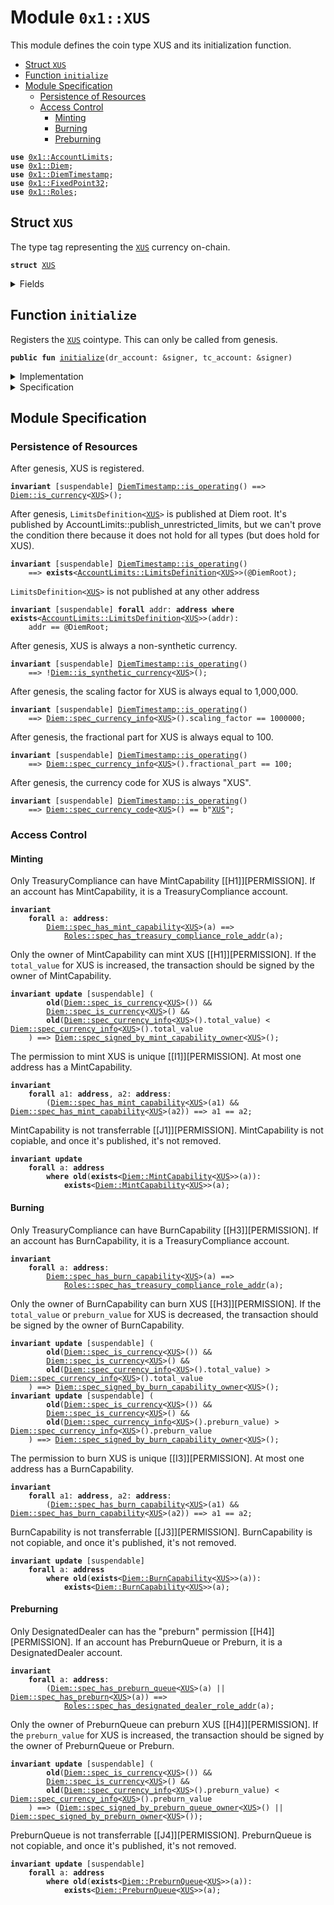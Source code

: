 
<a name="0x1_XUS"></a>

# Module `0x1::XUS`

This module defines the coin type XUS and its initialization function.


-  [Struct `XUS`](#0x1_XUS_XUS)
-  [Function `initialize`](#0x1_XUS_initialize)
-  [Module Specification](#@Module_Specification_0)
    -  [Persistence of Resources](#@Persistence_of_Resources_1)
    -  [Access Control](#@Access_Control_2)
        -  [Minting](#@Minting_3)
        -  [Burning](#@Burning_4)
        -  [Preburning](#@Preburning_5)


<pre><code><b>use</b> <a href="AccountLimits.md#0x1_AccountLimits">0x1::AccountLimits</a>;
<b>use</b> <a href="Diem.md#0x1_Diem">0x1::Diem</a>;
<b>use</b> <a href="DiemTimestamp.md#0x1_DiemTimestamp">0x1::DiemTimestamp</a>;
<b>use</b> <a href="../../../../../../../DPN/releases/artifacts/current/build/MoveStdlib/docs/FixedPoint32.md#0x1_FixedPoint32">0x1::FixedPoint32</a>;
<b>use</b> <a href="Roles.md#0x1_Roles">0x1::Roles</a>;
</code></pre>



<a name="0x1_XUS_XUS"></a>

## Struct `XUS`

The type tag representing the <code><a href="XUS.md#0x1_XUS">XUS</a></code> currency on-chain.


<pre><code><b>struct</b> <a href="XUS.md#0x1_XUS">XUS</a>
</code></pre>



<details>
<summary>Fields</summary>


<dl>
<dt>
<code>dummy_field: bool</code>
</dt>
<dd>

</dd>
</dl>


</details>

<a name="0x1_XUS_initialize"></a>

## Function `initialize`

Registers the <code><a href="XUS.md#0x1_XUS">XUS</a></code> cointype. This can only be called from genesis.


<pre><code><b>public</b> <b>fun</b> <a href="XUS.md#0x1_XUS_initialize">initialize</a>(dr_account: &signer, tc_account: &signer)
</code></pre>



<details>
<summary>Implementation</summary>


<pre><code><b>public</b> <b>fun</b> <a href="XUS.md#0x1_XUS_initialize">initialize</a>(
    dr_account: &signer,
    tc_account: &signer,
) {
    <a href="DiemTimestamp.md#0x1_DiemTimestamp_assert_genesis">DiemTimestamp::assert_genesis</a>();
    <a href="Roles.md#0x1_Roles_assert_treasury_compliance">Roles::assert_treasury_compliance</a>(tc_account);
    <a href="Roles.md#0x1_Roles_assert_diem_root">Roles::assert_diem_root</a>(dr_account);
    <a href="Diem.md#0x1_Diem_register_SCS_currency">Diem::register_SCS_currency</a>&lt;<a href="XUS.md#0x1_XUS">XUS</a>&gt;(
        dr_account,
        tc_account,
        <a href="../../../../../../../DPN/releases/artifacts/current/build/MoveStdlib/docs/FixedPoint32.md#0x1_FixedPoint32_create_from_rational">FixedPoint32::create_from_rational</a>(1, 1), // exchange rate <b>to</b> <a href="XDX.md#0x1_XDX">XDX</a>
        1000000, // scaling_factor = 10^6
        100,     // fractional_part = 10^2
        b"<a href="XUS.md#0x1_XUS">XUS</a>"
    );
    <a href="AccountLimits.md#0x1_AccountLimits_publish_unrestricted_limits">AccountLimits::publish_unrestricted_limits</a>&lt;<a href="XUS.md#0x1_XUS">XUS</a>&gt;(dr_account);
}
</code></pre>



</details>

<details>
<summary>Specification</summary>



<pre><code><b>include</b> <a href="Diem.md#0x1_Diem_RegisterSCSCurrencyAbortsIf">Diem::RegisterSCSCurrencyAbortsIf</a>&lt;<a href="XUS.md#0x1_XUS">XUS</a>&gt;{
    currency_code: b"<a href="XUS.md#0x1_XUS">XUS</a>",
    scaling_factor: 1000000,
};
<b>include</b> <a href="AccountLimits.md#0x1_AccountLimits_PublishUnrestrictedLimitsAbortsIf">AccountLimits::PublishUnrestrictedLimitsAbortsIf</a>&lt;<a href="XUS.md#0x1_XUS">XUS</a>&gt;{publish_account: dr_account};
<b>include</b> <a href="Diem.md#0x1_Diem_RegisterSCSCurrencyEnsures">Diem::RegisterSCSCurrencyEnsures</a>&lt;<a href="XUS.md#0x1_XUS">XUS</a>&gt;{
    to_xdx_exchange_rate: FixedPoint32::spec_create_from_rational(1, 1),
    fractional_part: 100
};
<b>include</b> <a href="AccountLimits.md#0x1_AccountLimits_PublishUnrestrictedLimitsEnsures">AccountLimits::PublishUnrestrictedLimitsEnsures</a>&lt;<a href="XUS.md#0x1_XUS">XUS</a>&gt;{publish_account: dr_account};
</code></pre>


Registering XUS can only be done in genesis.


<pre><code><b>include</b> <a href="DiemTimestamp.md#0x1_DiemTimestamp_AbortsIfNotGenesis">DiemTimestamp::AbortsIfNotGenesis</a>;
</code></pre>


Only the DiemRoot account can register a new currency [[H8]][PERMISSION].


<pre><code><b>include</b> <a href="Roles.md#0x1_Roles_AbortsIfNotDiemRoot">Roles::AbortsIfNotDiemRoot</a>{account: dr_account};
</code></pre>


Only a TreasuryCompliance account can have the MintCapability [[H1]][PERMISSION].
Moreover, only a TreasuryCompliance account can have the BurnCapability [[H3]][PERMISSION].


<pre><code><b>include</b> <a href="Roles.md#0x1_Roles_AbortsIfNotTreasuryCompliance">Roles::AbortsIfNotTreasuryCompliance</a>{account: tc_account};
</code></pre>



</details>

<a name="@Module_Specification_0"></a>

## Module Specification



<a name="@Persistence_of_Resources_1"></a>

### Persistence of Resources


After genesis, XUS is registered.


<pre><code><b>invariant</b> [suspendable] <a href="DiemTimestamp.md#0x1_DiemTimestamp_is_operating">DiemTimestamp::is_operating</a>() ==&gt; <a href="Diem.md#0x1_Diem_is_currency">Diem::is_currency</a>&lt;<a href="XUS.md#0x1_XUS">XUS</a>&gt;();
</code></pre>


After genesis, <code>LimitsDefinition&lt;<a href="XUS.md#0x1_XUS">XUS</a>&gt;</code> is published at Diem root. It's published by
AccountLimits::publish_unrestricted_limits, but we can't prove the condition there because
it does not hold for all types (but does hold for XUS).


<pre><code><b>invariant</b> [suspendable] <a href="DiemTimestamp.md#0x1_DiemTimestamp_is_operating">DiemTimestamp::is_operating</a>()
    ==&gt; <b>exists</b>&lt;<a href="AccountLimits.md#0x1_AccountLimits_LimitsDefinition">AccountLimits::LimitsDefinition</a>&lt;<a href="XUS.md#0x1_XUS">XUS</a>&gt;&gt;(@DiemRoot);
</code></pre>


<code>LimitsDefinition&lt;<a href="XUS.md#0x1_XUS">XUS</a>&gt;</code> is not published at any other address


<pre><code><b>invariant</b> [suspendable] <b>forall</b> addr: <b>address</b> <b>where</b> <b>exists</b>&lt;<a href="AccountLimits.md#0x1_AccountLimits_LimitsDefinition">AccountLimits::LimitsDefinition</a>&lt;<a href="XUS.md#0x1_XUS">XUS</a>&gt;&gt;(addr):
    addr == @DiemRoot;
</code></pre>


After genesis, XUS is always a non-synthetic currency.


<pre><code><b>invariant</b> [suspendable] <a href="DiemTimestamp.md#0x1_DiemTimestamp_is_operating">DiemTimestamp::is_operating</a>()
    ==&gt; !<a href="Diem.md#0x1_Diem_is_synthetic_currency">Diem::is_synthetic_currency</a>&lt;<a href="XUS.md#0x1_XUS">XUS</a>&gt;();
</code></pre>


After genesis, the scaling factor for XUS is always equal to 1,000,000.


<pre><code><b>invariant</b> [suspendable] <a href="DiemTimestamp.md#0x1_DiemTimestamp_is_operating">DiemTimestamp::is_operating</a>()
    ==&gt; <a href="Diem.md#0x1_Diem_spec_currency_info">Diem::spec_currency_info</a>&lt;<a href="XUS.md#0x1_XUS">XUS</a>&gt;().scaling_factor == 1000000;
</code></pre>


After genesis, the fractional part for XUS is always equal to 100.


<pre><code><b>invariant</b> [suspendable] <a href="DiemTimestamp.md#0x1_DiemTimestamp_is_operating">DiemTimestamp::is_operating</a>()
    ==&gt; <a href="Diem.md#0x1_Diem_spec_currency_info">Diem::spec_currency_info</a>&lt;<a href="XUS.md#0x1_XUS">XUS</a>&gt;().fractional_part == 100;
</code></pre>


After genesis, the currency code for XUS is always "XUS".


<pre><code><b>invariant</b> [suspendable] <a href="DiemTimestamp.md#0x1_DiemTimestamp_is_operating">DiemTimestamp::is_operating</a>()
    ==&gt; <a href="Diem.md#0x1_Diem_spec_currency_code">Diem::spec_currency_code</a>&lt;<a href="XUS.md#0x1_XUS">XUS</a>&gt;() == b"<a href="XUS.md#0x1_XUS">XUS</a>";
</code></pre>



<a name="@Access_Control_2"></a>

### Access Control


<a name="@Minting_3"></a>

#### Minting


Only TreasuryCompliance can have MintCapability<XUS> [[H1]][PERMISSION].
If an account has MintCapability<XUS>, it is a TreasuryCompliance account.


<pre><code><b>invariant</b>
    <b>forall</b> a: <b>address</b>:
        <a href="Diem.md#0x1_Diem_spec_has_mint_capability">Diem::spec_has_mint_capability</a>&lt;<a href="XUS.md#0x1_XUS">XUS</a>&gt;(a) ==&gt;
            <a href="Roles.md#0x1_Roles_spec_has_treasury_compliance_role_addr">Roles::spec_has_treasury_compliance_role_addr</a>(a);
</code></pre>


Only the owner of MintCapability<XUS> can mint XUS [[H1]][PERMISSION].
If the <code>total_value</code> for XUS is increased, the transaction should be
signed by the owner of MintCapability<XUS>.


<pre><code><b>invariant</b> <b>update</b> [suspendable] (
        <b>old</b>(<a href="Diem.md#0x1_Diem_spec_is_currency">Diem::spec_is_currency</a>&lt;<a href="XUS.md#0x1_XUS">XUS</a>&gt;()) &&
        <a href="Diem.md#0x1_Diem_spec_is_currency">Diem::spec_is_currency</a>&lt;<a href="XUS.md#0x1_XUS">XUS</a>&gt;() &&
        <b>old</b>(<a href="Diem.md#0x1_Diem_spec_currency_info">Diem::spec_currency_info</a>&lt;<a href="XUS.md#0x1_XUS">XUS</a>&gt;().total_value) &lt; <a href="Diem.md#0x1_Diem_spec_currency_info">Diem::spec_currency_info</a>&lt;<a href="XUS.md#0x1_XUS">XUS</a>&gt;().total_value
    ) ==&gt; <a href="Diem.md#0x1_Diem_spec_signed_by_mint_capability_owner">Diem::spec_signed_by_mint_capability_owner</a>&lt;<a href="XUS.md#0x1_XUS">XUS</a>&gt;();
</code></pre>


The permission to mint XUS is unique [[I1]][PERMISSION].
At most one address has a MintCapability<XUS>.


<pre><code><b>invariant</b>
    <b>forall</b> a1: <b>address</b>, a2: <b>address</b>:
        (<a href="Diem.md#0x1_Diem_spec_has_mint_capability">Diem::spec_has_mint_capability</a>&lt;<a href="XUS.md#0x1_XUS">XUS</a>&gt;(a1) && <a href="Diem.md#0x1_Diem_spec_has_mint_capability">Diem::spec_has_mint_capability</a>&lt;<a href="XUS.md#0x1_XUS">XUS</a>&gt;(a2)) ==&gt; a1 == a2;
</code></pre>


MintCapability<XUS> is not transferrable [[J1]][PERMISSION].
MintCapability<XUS> is not copiable, and once it's published, it's not removed.


<pre><code><b>invariant</b> <b>update</b>
    <b>forall</b> a: <b>address</b>
        <b>where</b> <b>old</b>(<b>exists</b>&lt;<a href="Diem.md#0x1_Diem_MintCapability">Diem::MintCapability</a>&lt;<a href="XUS.md#0x1_XUS">XUS</a>&gt;&gt;(a)):
            <b>exists</b>&lt;<a href="Diem.md#0x1_Diem_MintCapability">Diem::MintCapability</a>&lt;<a href="XUS.md#0x1_XUS">XUS</a>&gt;&gt;(a);
</code></pre>



<a name="@Burning_4"></a>

#### Burning


Only TreasuryCompliance can have BurnCapability [[H3]][PERMISSION].
If an account has BurnCapability<XUS>, it is a TreasuryCompliance account.


<pre><code><b>invariant</b>
    <b>forall</b> a: <b>address</b>:
        <a href="Diem.md#0x1_Diem_spec_has_burn_capability">Diem::spec_has_burn_capability</a>&lt;<a href="XUS.md#0x1_XUS">XUS</a>&gt;(a) ==&gt;
            <a href="Roles.md#0x1_Roles_spec_has_treasury_compliance_role_addr">Roles::spec_has_treasury_compliance_role_addr</a>(a);
</code></pre>


Only the owner of BurnCapability<XUS> can burn XUS [[H3]][PERMISSION].
If the <code>total_value</code> or <code>preburn_value</code> for XUS is decreased, the
transaction should be signed by the owner of BurnCapability<XUS>.


<pre><code><b>invariant</b> <b>update</b> [suspendable] (
        <b>old</b>(<a href="Diem.md#0x1_Diem_spec_is_currency">Diem::spec_is_currency</a>&lt;<a href="XUS.md#0x1_XUS">XUS</a>&gt;()) &&
        <a href="Diem.md#0x1_Diem_spec_is_currency">Diem::spec_is_currency</a>&lt;<a href="XUS.md#0x1_XUS">XUS</a>&gt;() &&
        <b>old</b>(<a href="Diem.md#0x1_Diem_spec_currency_info">Diem::spec_currency_info</a>&lt;<a href="XUS.md#0x1_XUS">XUS</a>&gt;().total_value) &gt; <a href="Diem.md#0x1_Diem_spec_currency_info">Diem::spec_currency_info</a>&lt;<a href="XUS.md#0x1_XUS">XUS</a>&gt;().total_value
    ) ==&gt; <a href="Diem.md#0x1_Diem_spec_signed_by_burn_capability_owner">Diem::spec_signed_by_burn_capability_owner</a>&lt;<a href="XUS.md#0x1_XUS">XUS</a>&gt;();
<b>invariant</b> <b>update</b> [suspendable] (
        <b>old</b>(<a href="Diem.md#0x1_Diem_spec_is_currency">Diem::spec_is_currency</a>&lt;<a href="XUS.md#0x1_XUS">XUS</a>&gt;()) &&
        <a href="Diem.md#0x1_Diem_spec_is_currency">Diem::spec_is_currency</a>&lt;<a href="XUS.md#0x1_XUS">XUS</a>&gt;() &&
        <b>old</b>(<a href="Diem.md#0x1_Diem_spec_currency_info">Diem::spec_currency_info</a>&lt;<a href="XUS.md#0x1_XUS">XUS</a>&gt;().preburn_value) &gt; <a href="Diem.md#0x1_Diem_spec_currency_info">Diem::spec_currency_info</a>&lt;<a href="XUS.md#0x1_XUS">XUS</a>&gt;().preburn_value
    ) ==&gt; <a href="Diem.md#0x1_Diem_spec_signed_by_burn_capability_owner">Diem::spec_signed_by_burn_capability_owner</a>&lt;<a href="XUS.md#0x1_XUS">XUS</a>&gt;();
</code></pre>


The permission to burn XUS is unique [[I3]][PERMISSION].
At most one address has a BurnCapability<XUS>.


<pre><code><b>invariant</b>
    <b>forall</b> a1: <b>address</b>, a2: <b>address</b>:
        (<a href="Diem.md#0x1_Diem_spec_has_burn_capability">Diem::spec_has_burn_capability</a>&lt;<a href="XUS.md#0x1_XUS">XUS</a>&gt;(a1) && <a href="Diem.md#0x1_Diem_spec_has_burn_capability">Diem::spec_has_burn_capability</a>&lt;<a href="XUS.md#0x1_XUS">XUS</a>&gt;(a2)) ==&gt; a1 == a2;
</code></pre>


BurnCapability<XUS> is not transferrable [[J3]][PERMISSION].
BurnCapability<XUS> is not copiable, and once it's published, it's not removed.


<pre><code><b>invariant</b> <b>update</b> [suspendable]
    <b>forall</b> a: <b>address</b>
        <b>where</b> <b>old</b>(<b>exists</b>&lt;<a href="Diem.md#0x1_Diem_BurnCapability">Diem::BurnCapability</a>&lt;<a href="XUS.md#0x1_XUS">XUS</a>&gt;&gt;(a)):
            <b>exists</b>&lt;<a href="Diem.md#0x1_Diem_BurnCapability">Diem::BurnCapability</a>&lt;<a href="XUS.md#0x1_XUS">XUS</a>&gt;&gt;(a);
</code></pre>



<a name="@Preburning_5"></a>

#### Preburning


Only DesignatedDealer can has the "preburn" permission [[H4]][PERMISSION].
If an account has PreburnQueue<XUS> or Preburn<XUS>, it is a DesignatedDealer account.


<pre><code><b>invariant</b>
    <b>forall</b> a: <b>address</b>:
        (<a href="Diem.md#0x1_Diem_spec_has_preburn_queue">Diem::spec_has_preburn_queue</a>&lt;<a href="XUS.md#0x1_XUS">XUS</a>&gt;(a) || <a href="Diem.md#0x1_Diem_spec_has_preburn">Diem::spec_has_preburn</a>&lt;<a href="XUS.md#0x1_XUS">XUS</a>&gt;(a)) ==&gt;
            <a href="Roles.md#0x1_Roles_spec_has_designated_dealer_role_addr">Roles::spec_has_designated_dealer_role_addr</a>(a);
</code></pre>


Only the owner of PreburnQueue<XUS> can preburn XUS [[H4]][PERMISSION].
If the <code>preburn_value</code> for XUS is increased, the transaction should be
signed by the owner of PreburnQueue<XUS> or Preburn<XUS>.


<pre><code><b>invariant</b> <b>update</b> [suspendable] (
        <b>old</b>(<a href="Diem.md#0x1_Diem_spec_is_currency">Diem::spec_is_currency</a>&lt;<a href="XUS.md#0x1_XUS">XUS</a>&gt;()) &&
        <a href="Diem.md#0x1_Diem_spec_is_currency">Diem::spec_is_currency</a>&lt;<a href="XUS.md#0x1_XUS">XUS</a>&gt;() &&
        <b>old</b>(<a href="Diem.md#0x1_Diem_spec_currency_info">Diem::spec_currency_info</a>&lt;<a href="XUS.md#0x1_XUS">XUS</a>&gt;().preburn_value) &lt; <a href="Diem.md#0x1_Diem_spec_currency_info">Diem::spec_currency_info</a>&lt;<a href="XUS.md#0x1_XUS">XUS</a>&gt;().preburn_value
    ) ==&gt; (<a href="Diem.md#0x1_Diem_spec_signed_by_preburn_queue_owner">Diem::spec_signed_by_preburn_queue_owner</a>&lt;<a href="XUS.md#0x1_XUS">XUS</a>&gt;() || <a href="Diem.md#0x1_Diem_spec_signed_by_preburn_owner">Diem::spec_signed_by_preburn_owner</a>&lt;<a href="XUS.md#0x1_XUS">XUS</a>&gt;());
</code></pre>


PreburnQueue<XUS> is not transferrable [[J4]][PERMISSION].
PreburnQueue<XUS> is not copiable, and once it's published, it's not removed.


<pre><code><b>invariant</b> <b>update</b> [suspendable]
    <b>forall</b> a: <b>address</b>
        <b>where</b> <b>old</b>(<b>exists</b>&lt;<a href="Diem.md#0x1_Diem_PreburnQueue">Diem::PreburnQueue</a>&lt;<a href="XUS.md#0x1_XUS">XUS</a>&gt;&gt;(a)):
            <b>exists</b>&lt;<a href="Diem.md#0x1_Diem_PreburnQueue">Diem::PreburnQueue</a>&lt;<a href="XUS.md#0x1_XUS">XUS</a>&gt;&gt;(a);
</code></pre>
